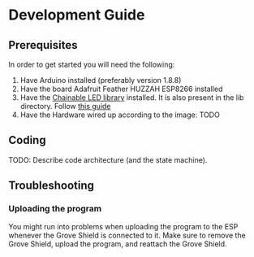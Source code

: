 # Development Guide
## Prerequisites
In order to get started you will need the following:
1) Have Arduino installed (preferably version 1.8.8)
2) Have the board Adafruit Feather HUZZAH ESP8266 installed
3) Have the [Chainable LED library](https://github.com/pjpmarques/ChainableLED) installed. It is also present in the lib directory. Follow [this guide](http://wiki.seeedstudio.com/How_to_install_Arduino_Library/)
4) Have the Hardware wired up according to the image: TODO

## Coding
TODO: Describe code architecture (and the state machine).

## Troubleshooting
### Uploading the program
You might run into problems when uploading the program to the ESP whenever the Grove Shield is connected to it. Make sure to remove the Grove Shield, upload the program, and reattach the Grove Shield.